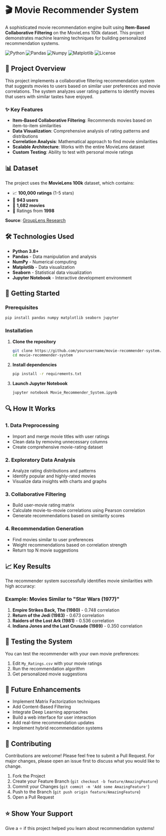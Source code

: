 # 🎬 Movie Recommender System

A sophisticated movie recommendation engine built using **Item-Based Collaborative Filtering** on the MovieLens 100k dataset. This project demonstrates machine learning techniques for building personalized recommendation systems.

![Python](https://img.shields.io/badge/Python-3.8+-blue.svg)
![Pandas](https://img.shields.io/badge/Pandas-Data%20Analysis-green.svg)
![Numpy](https://img.shields.io/badge/NumPy-Scientific%20Computing-orange.svg)
![Matplotlib](https://img.shields.io/badge/Matplotlib-Visualization-red.svg)
![License](https://img.shields.io/badge/License-MIT-yellow.svg)

## 🎯 Project Overview

This project implements a collaborative filtering recommendation system that suggests movies to users based on similar user preferences and movie correlations. The system analyzes user rating patterns to identify movies that users with similar tastes have enjoyed.

### ✨ Key Features

- **Item-Based Collaborative Filtering**: Recommends movies based on item-to-item similarities
- **Data Visualization**: Comprehensive analysis of rating patterns and distributions
- **Correlation Analysis**: Mathematical approach to find movie similarities
- **Scalable Architecture**: Works with the entire MovieLens dataset
- **Custom Testing**: Ability to test with personal movie ratings

## 📊 Dataset

The project uses the **MovieLens 100k** dataset, which contains:
- 📈 **100,000 ratings** (1-5 stars)
- 👥 **943 users** 
- 🎥 **1,682 movies**
- 📅 Ratings from **1998**

**Source**: [GroupLens Research](https://grouplens.org/datasets/movielens/100k/)

## 🛠️ Technologies Used

- **Python 3.8+**
- **Pandas** - Data manipulation and analysis
- **NumPy** - Numerical computing
- **Matplotlib** - Data visualization
- **Seaborn** - Statistical data visualization
- **Jupyter Notebook** - Interactive development environment


## 🚀 Getting Started

### Prerequisites

```bash
pip install pandas numpy matplotlib seaborn jupyter
```

### Installation

1. **Clone the repository**
   ```bash
   git clone https://github.com/yourusername/movie-recommender-system.git
   cd movie-recommender-system
   ```

2. **Install dependencies**
   ```bash
   pip install -r requirements.txt
   ```

3. **Launch Jupyter Notebook**
   ```bash
   jupyter notebook Movie_Recommender_System.ipynb
   ```

## 🔍 How It Works

### 1. **Data Preprocessing**
- Import and merge movie titles with user ratings
- Clean data by removing unnecessary columns
- Create comprehensive movie-rating dataset

### 2. **Exploratory Data Analysis**
- Analyze rating distributions and patterns
- Identify popular and highly-rated movies
- Visualize data insights with charts and graphs

### 3. **Collaborative Filtering**
- Build user-movie rating matrix
- Calculate movie-to-movie correlations using Pearson correlation
- Generate recommendations based on similarity scores

### 4. **Recommendation Generation**
- Find movies similar to user preferences
- Weight recommendations based on correlation strength
- Return top N movie suggestions

## 📈 Key Results

The recommender system successfully identifies movie similarities with high accuracy:

### Example: Movies Similar to "Star Wars (1977)"
1. **Empire Strikes Back, The (1980)** - 0.748 correlation
2. **Return of the Jedi (1983)** - 0.673 correlation  
3. **Raiders of the Lost Ark (1981)** - 0.536 correlation
4. **Indiana Jones and the Last Crusade (1989)** - 0.350 correlation



## 🧪 Testing the System

You can test the recommender with your own movie preferences:

1. Edit `My_Ratings.csv` with your movie ratings
2. Run the recommendation algorithm
3. Get personalized movie suggestions



## 🔮 Future Enhancements

- Implement Matrix Factorization techniques
- Add Content-Based Filtering
- Integrate Deep Learning approaches
- Build a web interface for user interaction
- Add real-time recommendation updates
- Implement hybrid recommendation systems

## 🤝 Contributing

Contributions are welcome! Please feel free to submit a Pull Request. For major changes, please open an issue first to discuss what you would like to change.

1. Fork the Project
2. Create your Feature Branch (`git checkout -b feature/AmazingFeature`)
3. Commit your Changes (`git commit -m 'Add some AmazingFeature'`)
4. Push to the Branch (`git push origin feature/AmazingFeature`)
5. Open a Pull Request


## ⭐ Show Your Support

Give a ⭐️ if this project helped you learn about recommendation systems!

